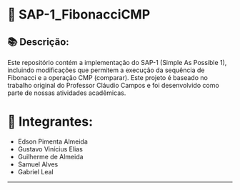 # :rocket: SAP-1_FibonacciCMP

##  :books: Descrição:

Este repositório contém a implementação do SAP-1 (Simple As Possible 1), incluindo modificações que permitem a execução da sequência de Fibonacci e a operação CMP (comparar). Este projeto é baseado no trabalho original do Professor Cláudio Campos e foi desenvolvido como parte de nossas atividades acadêmicas.

# :busts_in_silhouette: Integrantes:

- Edson Pimenta Almeida
- Gustavo Vinícius Elias
- Guilherme de Almeida
- Samuel Alves
- Gabriel Leal

---
